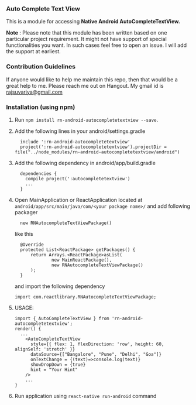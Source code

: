 ### Auto Complete Text View

This is a module for accessing **Native Android AutoCompleteTextView.**

**Note** : Please note that this module has been written based on one particular project requirement. It might not have support of special functionalities you want. In such cases feel free to open an issue. I will add the support at earliest.

### Contribution Guidelines
If anyone would like to help me maintain this repo, then that would be a great help to me. Please reach me out on Hangout. My gmail id is rajsuvariya@gmail.com

### Installation (using npm)
1. Run `npm install rn-android-autocompletetextview --save`.
2. Add the following lines in your android/settings.gradle
    ```
      include ':rn-android-autocompletetextview'
      project(':rn-android-autocompletetextview').projectDir = file("../node_modules/rn-android-autocompletetextview/android")
    ```
3. Add the following dependency in android/app/build.gradle
    ```
      dependencies {
        compile project(':autocompletetextview')
        ...
      }
    ```
4. Open MainApplication or ReactApplication located at `android/app/src/main/java/com/<your package name>/` and add following packager
    ```
      new RNAutocompleteTextViewPackage()
    ```


    like this

    ```
      @Override
      protected List<ReactPackage> getPackages() {
          return Arrays.<ReactPackage>asList(
                  new MainReactPackage(),
                  new RNAutocompleteTextViewPackage()
          );
      }
    ```
    and import the following dependency

    ```
    import com.reactlibrary.RNAutocompleteTextViewPackage;
    ```
5. USAGE:
    ```
    import { AutoCompleteTextView } from 'rn-android-autocompletetextview';
    render() {
      ...
        <AutoCompleteTextView
          style={{ flex: 1, flexDirection: 'row', height: 60, alignSelf: 'stretch' }}
          dataSource={["Bangalore", "Pune", "Delhi", "Goa"]}
          onTextChange = {(text)=>console.log(text)}
          showDropDown = {true}
          hint = "Your Hint"
        />
        ...
    }
    ```
6. Run application using `react-native run-android` command
